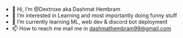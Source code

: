 - 👋 Hi, I’m @Dextroxe aka Dashmat Hembram
- 👀 I’m interested in Learning and most importantly doing funny stuff
- 🌱 I’m currently learning ML, web dev & discord bot deployment 
- 📫 How to reach me mail me in dashmathembram99@gmail.com 

<!---
Dextroxe/Dextroxe is a ✨ special ✨ repository because its `README.md` (this file) appears on your GitHub profile.
You can click the Preview link to take a look at your changes.
--->
